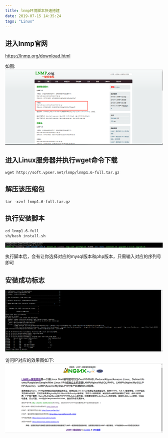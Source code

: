 ```yaml
---
title: lnmp环境脚本快速搭建
date: 2019-07-15 14:35:24
tags: "Linux"
---
```


## 进入lnmp官网
https://lnmp.org/download.html

如图:
![图一](lnmp环境脚本快速搭建/01.png)
<!--more-->
## 进入Linux服务器并执行wget命令下载
```
wget http://soft.vpser.net/lnmp/lnmp1.6-full.tar.gz

```

## 解压该压缩包
```
tar -xzvf lnmp1.6-full.tar.gz

```

## 执行安装脚本
```
cd lnmp1.6-full
sh/bash install.sh

```
![图二](lnmp环境脚本快速搭建/02.png)

执行脚本后，会有让你选择对应的mysql版本和php版本，只需输入对应的序列号即可


## 安装成功标志
![图三](lnmp环境脚本快速搭建/03.png)

访问IP对应的效果图如下:
![图四](lnmp环境脚本快速搭建/04.png)